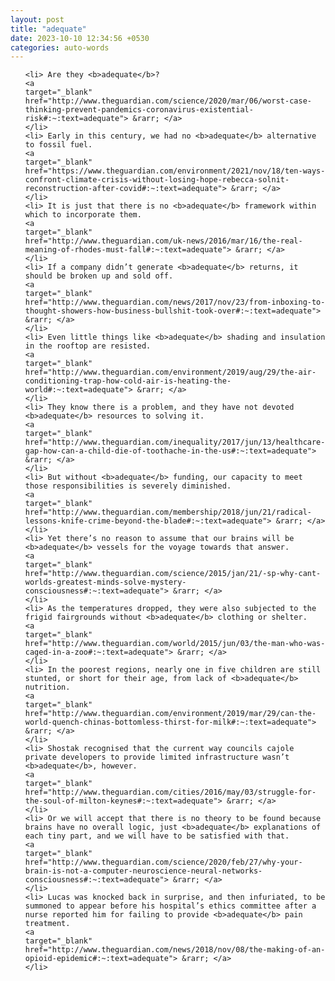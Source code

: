 ```yaml
---
layout: post
title: "adequate"
date: 2023-10-10 12:34:56 +0530
categories: auto-words
---
```

<ol>

    <li> Are they <b>adequate</b>?
    <a 
    target="_blank" 
    href="http://www.theguardian.com/science/2020/mar/06/worst-case-thinking-prevent-pandemics-coronavirus-existential-risk#:~:text=adequate"> &rarr; </a>
    </li>
    <li> Early in this century, we had no <b>adequate</b> alternative to fossil fuel.
    <a 
    target="_blank" 
    href="https://www.theguardian.com/environment/2021/nov/18/ten-ways-confront-climate-crisis-without-losing-hope-rebecca-solnit-reconstruction-after-covid#:~:text=adequate"> &rarr; </a>
    </li>
    <li> It is just that there is no <b>adequate</b> framework within which to incorporate them.
    <a 
    target="_blank" 
    href="http://www.theguardian.com/uk-news/2016/mar/16/the-real-meaning-of-rhodes-must-fall#:~:text=adequate"> &rarr; </a>
    </li>
    <li> If a company didn’t generate <b>adequate</b> returns, it should be broken up and sold off.
    <a 
    target="_blank" 
    href="http://www.theguardian.com/news/2017/nov/23/from-inboxing-to-thought-showers-how-business-bullshit-took-over#:~:text=adequate"> &rarr; </a>
    </li>
    <li> Even little things like <b>adequate</b> shading and insulation in the rooftop are resisted.
    <a 
    target="_blank" 
    href="http://www.theguardian.com/environment/2019/aug/29/the-air-conditioning-trap-how-cold-air-is-heating-the-world#:~:text=adequate"> &rarr; </a>
    </li>
    <li> They know there is a problem, and they have not devoted <b>adequate</b> resources to solving it.
    <a 
    target="_blank" 
    href="http://www.theguardian.com/inequality/2017/jun/13/healthcare-gap-how-can-a-child-die-of-toothache-in-the-us#:~:text=adequate"> &rarr; </a>
    </li>
    <li> But without <b>adequate</b> funding, our capacity to meet those responsibilities is severely diminished.
    <a 
    target="_blank" 
    href="http://www.theguardian.com/membership/2018/jun/21/radical-lessons-knife-crime-beyond-the-blade#:~:text=adequate"> &rarr; </a>
    </li>
    <li> Yet there’s no reason to assume that our brains will be <b>adequate</b> vessels for the voyage towards that answer.
    <a 
    target="_blank" 
    href="http://www.theguardian.com/science/2015/jan/21/-sp-why-cant-worlds-greatest-minds-solve-mystery-consciousness#:~:text=adequate"> &rarr; </a>
    </li>
    <li> As the temperatures dropped, they were also subjected to the frigid fairgrounds without <b>adequate</b> clothing or shelter.
    <a 
    target="_blank" 
    href="http://www.theguardian.com/world/2015/jun/03/the-man-who-was-caged-in-a-zoo#:~:text=adequate"> &rarr; </a>
    </li>
    <li> In the poorest regions, nearly one in five children are still stunted, or short for their age, from lack of <b>adequate</b> nutrition.
    <a 
    target="_blank" 
    href="http://www.theguardian.com/environment/2019/mar/29/can-the-world-quench-chinas-bottomless-thirst-for-milk#:~:text=adequate"> &rarr; </a>
    </li>
    <li> Shostak recognised that the current way councils cajole private developers to provide limited infrastructure wasn’t <b>adequate</b>, however.
    <a 
    target="_blank" 
    href="http://www.theguardian.com/cities/2016/may/03/struggle-for-the-soul-of-milton-keynes#:~:text=adequate"> &rarr; </a>
    </li>
    <li> Or we will accept that there is no theory to be found because brains have no overall logic, just <b>adequate</b> explanations of each tiny part, and we will have to be satisfied with that.
    <a 
    target="_blank" 
    href="http://www.theguardian.com/science/2020/feb/27/why-your-brain-is-not-a-computer-neuroscience-neural-networks-consciousness#:~:text=adequate"> &rarr; </a>
    </li>
    <li> Lucas was knocked back in surprise, and then infuriated, to be summoned to appear before his hospital’s ethics committee after a nurse reported him for failing to provide <b>adequate</b> pain treatment.
    <a 
    target="_blank" 
    href="http://www.theguardian.com/news/2018/nov/08/the-making-of-an-opioid-epidemic#:~:text=adequate"> &rarr; </a>
    </li>